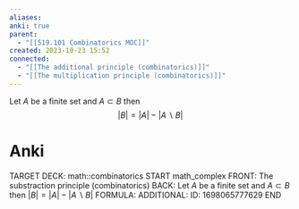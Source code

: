 ```yaml
---
aliases: 
anki: true
parent:
  - "[[519.101 Combinatorics MOC]]"
created: 2023-10-23 15:52
connected:
  - "[[The additional principle (combinatorics)]]"
  - "[[The multiplication principle (combinatorics)]]"
---
```

Let $A$ be a finite set and $A \subset B$ then
$$
|B| = |A| - |A \backslash B|
$$

# Anki
TARGET DECK: math::combinatorics
START
math_complex
FRONT: The substraction principle (combinatorics)
BACK: Let $A$ be a finite set and $A \subset B$ then
$|B| = |A| - |A \backslash B|$
FORMULA: 
ADDITIONAL:
ID: 1698065777629
END

